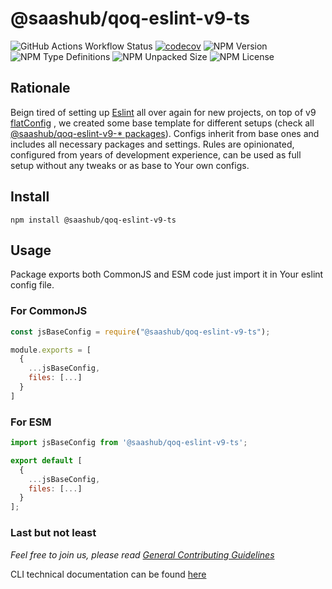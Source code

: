 # @saashub/qoq-eslint-v9-ts

![GitHub Actions Workflow Status](https://img.shields.io/github/actions/workflow/status/saashub-it/qoq/main.yml) [![codecov](https://codecov.io/gh/saashub-it/qoq/graph/badge.svg?flag=eslint-v9-ts&token=PQ1XAQQ257)](https://codecov.io/gh/saashub-it/qoq/flags/eslint-v9-ts) ![NPM Version](https://img.shields.io/npm/v/%40saashub%2Fqoq-eslint-v9-ts)
![NPM Type Definitions](https://img.shields.io/npm/types/%40saashub%2Fqoq-eslint-v9-ts) ![NPM Unpacked Size](https://img.shields.io/npm/unpacked-size/%40saashub%2Fqoq-eslint-v9-ts) ![NPM License](https://img.shields.io/npm/l/%40saashub%2Fqoq-eslint-v9-ts)

## Rationale

Beign tired of setting up [Eslint](https://www.npmjs.com/package/eslint) all over again for new projects, on top of v9 [flatConfig](https://eslint.org/docs/latest/use/configure/configuration-files) , we created some base template for different setups (check all [@saashub/qoq-eslint-v9-\* packages](https://www.npmjs.com/search?q=%40saashub%2Fqoq-eslint-v9-)). Configs inherit from base ones and includes all necessary packages and settings. Rules are opinionated, configured from years of development experience, can be used as full setup without any tweaks or as base to Your own configs.

## Install

    npm install @saashub/qoq-eslint-v9-ts

## Usage

Package exports both CommonJS and ESM code just import it in Your eslint config file.

### For CommonJS

```js
const jsBaseConfig = require("@saashub/qoq-eslint-v9-ts");

module.exports = [
  {
    ...jsBaseConfig,
    files: [...]
  }
]
```

### For ESM

```js
import jsBaseConfig from '@saashub/qoq-eslint-v9-ts';

export default [
  {
    ...jsBaseConfig,
    files: [...]
  }
];
```

### Last but not least

_Feel free to join us, please read [General Contributing Guidelines](https://github.com/saashub-it/qoq/blob/master/.github/CONTRIBUTING.md)_

CLI technical documentation can be found [here](../eslint-v9/PROJECT.md)
